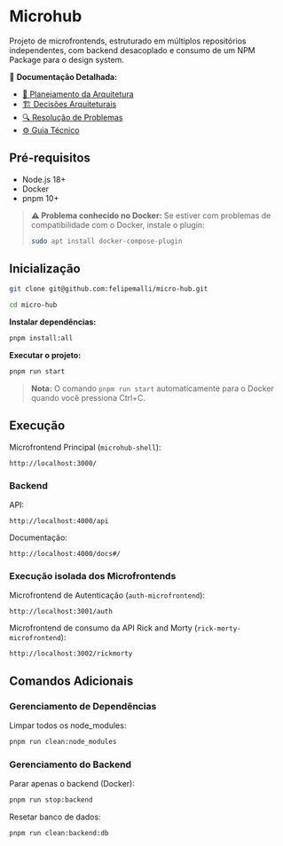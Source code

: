 # Microhub

Projeto de microfrontends, estruturado em múltiplos repositórios independentes, com backend desacoplado e consumo de um NPM Package para o design system.

📖 **Documentação Detalhada:**

- [🚀 Planejamento da Arquitetura](./docs/ARCHITECTURE_PLANNING.md)
- [🏗️ Decisões Arquiteturais](./docs/ARCHITECTURE.md)
- [🔍 Resolução de Problemas](./docs/TROUBLESHOOTING.md)
- [⚙️ Guia Técnico](./docs/TECHNICAL-GUIDE.md)

## Pré-requisitos

- Node.js 18+
- Docker
- pnpm 10+

> **⚠️ Problema conhecido no Docker:** Se estiver com problemas de compatibilidade com o Docker, instale o plugin:
>
> ```bash
> sudo apt install docker-compose-plugin
> ```

## Inicialização

```bash
git clone git@github.com:felipemalli/micro-hub.git
```

```bash
cd micro-hub
```

**Instalar dependências:**

```bash
pnpm install:all
```

**Executar o projeto:**

```bash
pnpm run start
```

> **Nota:** O comando `pnpm run start` automaticamente para o Docker quando você pressiona Ctrl+C.

## Execução

Microfrontend Principal (`microhub-shell`):

```
http://localhost:3000/
```

### Backend

API:

```
http://localhost:4000/api
```

Documentação:

```
http://localhost:4000/docs#/
```

### Execução isolada dos Microfrontends

Microfrontend de Autenticação (`auth-microfrontend`):

```
http://localhost:3001/auth
```

Microfrontend de consumo da API Rick and Morty (`rick-morty-microfrontend`):

```
http://localhost:3002/rickmorty
```

## Comandos Adicionais

### Gerenciamento de Dependências

Limpar todos os node_modules:

```bash
pnpm run clean:node_modules
```

### Gerenciamento do Backend

Parar apenas o backend (Docker):

```bash
pnpm run stop:backend
```

Resetar banco de dados:

```bash
pnpm run clean:backend:db
```
